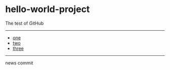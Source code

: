 # hello-world-project
The test of GitHub
<hr>
<ul>
    <li><a href="#!">one</a></li>
    <li><a href="#!">two</a></li>
    <li><a href="#!">three</a></li>
</ul>
<hr>
news commit